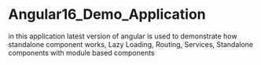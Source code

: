 # Angular16_Demo_Application
in this application latest version of angular is used to demonstrate how standalone component works, Lazy Loading, Routing, Services, Standalone components with module based components
